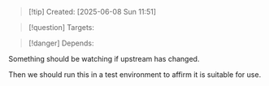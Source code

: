
>[!tip] Created: [2025-06-08 Sun 11:51]

>[!question] Targets: 

>[!danger] Depends: 

Something should be watching if upstream has changed.

Then we should run this in a test environment to affirm it is suitable for use.

